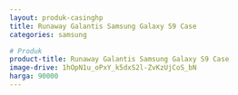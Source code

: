 ```yaml
---
layout: produk-casinghp
title: Runaway Galantis Samsung Galaxy S9 Case
categories: samsung

# Produk
product-title: Runaway Galantis Samsung Galaxy S9 Case
image-drive: 1hOpN1u_oPxY_k5dxS2l-ZvKzUjCoS_bN
harga: 90000
---
```

